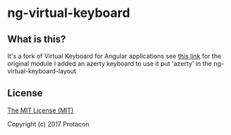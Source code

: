# ng-virtual-keyboard

## What is this?
It's a fork of Virtual Keyboard for Angular applications see [this link](https://github.com/protacon/ng-virtual-keyboard) for the original module
I added an azerty keyboard to use it put 'azerty' in the ng-virtual-keyboard-layout


## License
[The MIT License (MIT)](LICENSE)

Copyright (c) 2017 Protacon
